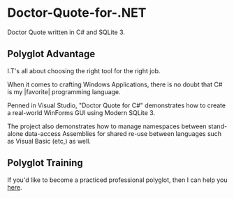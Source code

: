 # Doctor-Quote-for-.NET
Doctor Quote written in C# and SQLite 3.

## Polyglot Advantage

I.T's all about choosing the right tool for the right job.

When it comes to crafting Windows Applications, there is no doubt that C# is my |favorite| programming language.

Penned in Visual Studio, "Doctor Quote for C#" demonstrates how to create a real-world WinForms GUI using Modern SQLite 3. 

The project also demonstrates how to manage namespaces between stand-alone data-access Assemblies for shared re-use between languages such as Visual Basic (etc,) as well.

## Polyglot Training

If you'd like to become a practiced professional polyglot, then I can help you [here](https://ko-fi.com/randallnagy).


